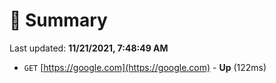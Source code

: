 # 📖 Summary
Last updated: **11/21/2021, 7:48:49 AM**

- `GET` [https://google.com](https://google.com) - **Up** (122ms)
